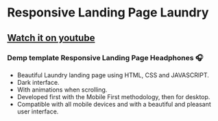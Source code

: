# Responsive Landing Page Laundry
## [Watch it on youtube](https://youtu.be/wXnlHIvKnTM)
### Demp template Responsive Landing Page Headphones 🎧

- Beautiful Laundry landing page using HTML, CSS and JAVASCRIPT.
- Dark interface.
- With animations when scrolling.
- Developed first with the Mobile First methodology, then for desktop.
- Compatible with all mobile devices and with a beautiful and pleasant user interface.
